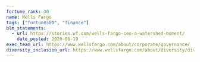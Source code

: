 ```yaml
---
fortune_rank: 30
name: Wells Fargo
tags: ["fortune500", "finance"]
blm_statements:
  - url: https://stories.wf.com/wells-fargo-ceo-a-watershed-moment/
    date_posted: 2020-06-19
exec_team_url: https://www.wellsfargo.com/about/corporate/governance/
diversity_inclusion_url: https://www.wellsfargo.com/about/diversity/diversity-and-inclusion/
---
```

